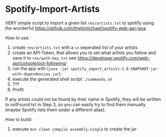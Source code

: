 # Spotify-Import-Artists

VERY simple script to import a given list `res/artists.txt` to spotify using the wonderful https://github.com/thelinmichael/spotify-web-api-java

How to use:
1. create `res/artists.txt` with a `\n` seperated list of your artists
2. create an API-Token, that allows you to set what artists you follow and save it to `res/auth-key.txt` see
https://developer.spotify.com/web-api/console/put-following/
3. run the app with (`java -jar spotify_import_artists-1.0-SNAPSHOT-jar-with-dependencies.jar`) 
4. execute the generated shell script `./commands.sh`
5. ???
6. Profit

If any artists could not be found by their name in Spotify, they will be written to notFound.txt in Step 3, so you can easily try to find them manually (maybe Spotify lists them under a different alias).

How to build:
1. execute `mvn clean compile assembly:single` to create the jar